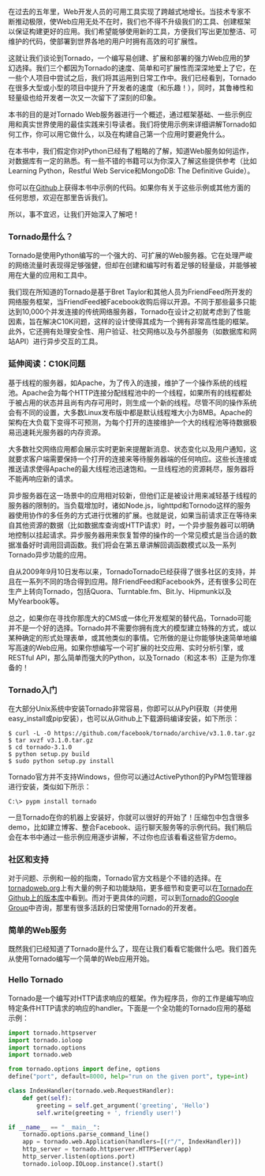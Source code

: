 在过去的五年里，Web开发人员的可用工具实现了跨越式地增长。当技术专家不断推动极限，使Web应用无处不在时，我们也不得不升级我们的工具、创建框架以保证构建更好的应用。我们希望能够使用新的工具，方便我们写出更加整洁、可维护的代码，使部署到世界各地的用户时拥有高效的可扩展性。

这就让我们谈论到Tornado，一个编写易创建、扩展和部署的强力Web应用的梦幻选择。我们三个都因为Tornado的速度、简单和可扩展性而深深地爱上了它，在一些个人项目中尝试之后，我们将其运用到日常工作中。我们已经看到，Tornado在很多大型或小型的项目中提升了开发者的速度（和乐趣！），同时，其鲁棒性和轻量级也给开发者一次又一次留下了深刻的印象。

本书的目的是对Tornado Web服务器进行一个概述，通过框架基础、一些示例应用和真实世界使用的最佳实践来引导读者。我们将使用示例来详细讲解Tornado如何工作，你可以用它做什么，以及在构建自己第一个应用时要避免什么。

在本书中，我们假定你对Python已经有了粗略的了解，知道Web服务如何运作，对数据库有一定的熟悉。有一些不错的书籍可以为你深入了解这些提供参考（比如Learning Python，Restful Web Service和MongoDB: The Definitive Guide）。

你可以在[Github](https://github.com/Introduction-to-Tornado)上获得本书中示例的代码。如果你有关于这些示例或其他方面的任何思想，欢迎在那里告诉我们。

所以，事不宜迟，让我们开始深入了解吧！

### Tornado是什么？

Tornado是使用Python编写的一个强大的、可扩展的Web服务器。它在处理严峻的网络流量时表现得足够强健，但却在创建和编写时有着足够的轻量级，并能够被用在大量的应用和工具中。

我们现在所知道的Tornado是基于Bret Taylor和其他人员为FriendFeed所开发的网络服务框架，当FriendFeed被Facebook收购后得以开源。不同于那些最多只能达到10,000个并发连接的传统网络服务器，Tornado在设计之初就考虑到了性能因素，旨在解决C10K问题，这样的设计使得其成为一个拥有非常高性能的框架。此外，它还拥有处理安全性、用户验证、社交网络以及与外部服务（如数据库和网站API）进行异步交互的工具。

### 延伸阅读：C10K问题

基于线程的服务器，如Apache，为了传入的连接，维护了一个操作系统的线程池。Apache会为每个HTTP连接分配线程池中的一个线程，如果所有的线程都处于被占用的状态并且尚有内存可用时，则生成一个新的线程。尽管不同的操作系统会有不同的设置，大多数Linux发布版中都是默认线程堆大小为8MB。Apache的架构在大负载下变得不可预测，为每个打开的连接维护一个大的线程池等待数据极易迅速耗光服务器的内存资源。

大多数社交网络应用都会展示实时更新来提醒新消息、状态变化以及用户通知，这就要求客户端需要保持一个打开的连接来等待服务器端的任何响应。这些长连接或推送请求使得Apache的最大线程池迅速饱和。一旦线程池的资源耗尽，服务器将不能再响应新的请求。

异步服务器在这一场景中的应用相对较新，但他们正是被设计用来减轻基于线程的服务器的限制的。当负载增加时，诸如Node.js，lighttpd和Tornodo这样的服务器使用协作的多任务的方式进行优雅的扩展。也就是说，如果当前请求正在等待来自其他资源的数据（比如数据库查询或HTTP请求）时，一个异步服务器可以明确地控制以挂起请求。异步服务器用来恢复暂停的操作的一个常见模式是当合适的数据准备好时调用回调函数。我们将会在第五章讲解回调函数模式以及一系列Tornado异步功能的应用。

自从2009年9月10日发布以来，TornadoTornado已经获得了很多社区的支持，并且在一系列不同的场合得到应用。除FriendFeed和Facebook外，还有很多公司在生产上转向Tornado，包括Quora、Turntable.fm、Bit.ly、Hipmunk以及MyYearbook等。

总之，如果你在寻找你那庞大的CMS或一体化开发框架的替代品，Tornado可能并不是一个好的选择。Tornado并不需要你拥有庞大的模型建立特殊的方式，或以某种确定的形式处理表单，或其他类似的事情。它所做的是让你能够快速简单地编写高速的Web应用。如果你想编写一个可扩展的社交应用、实时分析引擎，或RESTful API，那么简单而强大的Python，以及Tornado（和这本书）正是为你准备的！

### Tornado入门

在大部分Unix系统中安装Tornado非常容易，你即可以从PyPI获取（并使用easy_install或pip安装），也可以从Github上下载源码编译安装，如下所示：

```shell
$ curl -L -O https://github.com/facebook/tornado/archive/v3.1.0.tar.gz
$ tar xvzf v3.1.0.tar.gz
$ cd tornado-3.1.0
$ python setup.py build
$ sudo python setup.py install
```

Tornado官方并不支持Windows，但你可以通过ActivePython的PyPM包管理器进行安装，类似如下所示：

```shell
C:\> pypm install tornado
```

一旦Tornado在你的机器上安装好，你就可以很好的开始了！压缩包中包含很多demo，比如建立博客、整合Facebook、运行聊天服务等的示例代码。我们稍后会在本书中通过一些示例应用逐步讲解，不过你也应该看看这些官方demo。

### 社区和支持

对于问题、示例和一般的指南，Tornado官方文档是个不错的选择。在[tornadoweb.org](http://tornadoweb.org/)上有大量的例子和功能缺陷，更多细节和变更可以在[Tornado在Github上的版本库](http://github.com/facebook/tornado)中看到。而对于更具体的问题，可以到[Tornado的Google Group](http://groups.google.com/group/python-tornado)中咨询，那里有很多活跃的日常使用Tornado的开发者。

### 简单的Web服务

既然我们已经知道了Tornado是什么了，现在让我们看看它能做什么吧。我们首先从使用Tornado编写一个简单的Web应用开始。

### Hello Tornado

Tornado是一个编写对HTTP请求响应的框架。作为程序员，你的工作是编写响应特定条件HTTP请求的响应的handler。下面是一个全功能的Tornado应用的基础示例：

```python
import tornado.httpserver
import tornado.ioloop
import tornado.options
import tornado.web

from tornado.options import define, options
define("port", default=8000, help="run on the given port", type=int)

class IndexHandler(tornado.web.RequestHandler):
    def get(self):
        greeting = self.get_argument('greeting', 'Hello')
        self.write(greeting + ', friendly user!')

if __name__ == "__main__":
    tornado.options.parse_command_line()
    app = tornado.web.Application(handlers=[(r"/", IndexHandler)])
    http_server = tornado.httpserver.HTTPServer(app)
    http_server.listen(options.port)
    tornado.ioloop.IOLoop.instance().start()
```
